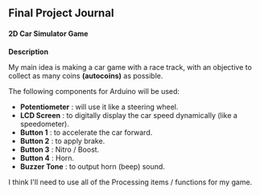 ## Final Project Journal

#### 2D Car Simulator Game

**Description**

My main idea is making a car game with a race track, with an objective to collect as many coins **(autocoins)** as possible.  

The following components for Arduino will be used:

- **Potentiometer** : will use it like a steering wheel.
- **LCD Screen** : to digitally display the car speed dynamically (like a speedometer).
- **Button 1** : to accelerate the car forward.
- **Button 2** : to apply brake.
- **Button 3** : Nitro / Boost.
- **Button 4** : Horn.
- **Buzzer Tone** : to output horn (beep) sound.

I think I'll need to use all of the Processing items / functions for my game.
